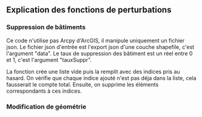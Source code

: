 ## Explication des fonctions de perturbations

### Suppression de bâtiments
Ce code n'utilise pas Arcpy d'ArcGIS, il manipule uniquement un fichier json.
Le fichier json d'entrée est l'export json d'une couche shapefile, c'est l'argument "data".
Le taux de suppression des bâtiment est un réel entre 0 et 1, c'est l'argument "tauxSuppr".

La fonction crée une liste vide puis la remplit avec des indices pris au hasard. On vérifie que chaque indice ajouté n'est pas déja dans la liste, cela fausserait le compte total.
Ensuite, on supprime les éléments correspondants à ces indices.

### Modification de géométrie	


